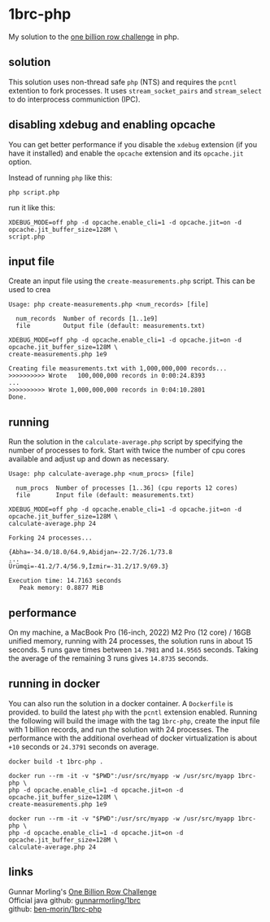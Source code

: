 1brc-php
=  
My solution to the [one billion row challenge](https://www.morling.dev/blog/one-billion-row-challenge/) in php.

solution
-
This solution uses non-thread safe `php` (NTS) and requires the `pcntl` extention to fork processes.
It uses `stream_socket_pairs` and `stream_select` to do interprocess communiction (IPC).

disabling xdebug and enabling opcache
-
You can get better performance if you disable the `xdebug` extension (if you have it installed) and enable
the `opcache` extension and its `opcache.jit` option.

Instead of running `php` like this:
```
php script.php

```
run it like this:
```
XDEBUG_MODE=off php -d opcache.enable_cli=1 -d opcache.jit=on -d opcache.jit_buffer_size=128M \
script.php
```

input file
-
Create an input file using the `create-measurements.php` script. This can be used to
crea
```
Usage: php create-measurements.php <num_records> [file]

  num_records  Number of records [1..1e9]
  file         Output file (default: measurements.txt)
```
```
XDEBUG_MODE=off php -d opcache.enable_cli=1 -d opcache.jit=on -d opcache.jit_buffer_size=128M \
create-measurements.php 1e9
```
```
Creating file measurements.txt with 1,000,000,000 records...
>>>>>>>>>> Wrote   100,000,000 records in 0:00:24.8393
...
>>>>>>>>>> Wrote 1,000,000,000 records in 0:04:10.2801
Done.
```

running
-  
Run the solution in the `calculate-average.php` script by specifying the number of processes to fork.
Start with twice the number of cpu cores available and adjust up and down as necessary.
```  
Usage: php calculate-average.php <num_procs> [file]

  num_procs  Number of processes [1..36] (cpu reports 12 cores)
  file       Input file (default: measurements.txt)
```  
```
XDEBUG_MODE=off php -d opcache.enable_cli=1 -d opcache.jit=on -d opcache.jit_buffer_size=128M \
calculate-average.php 24
```  
```
Forking 24 processes...

{Abha=-34.0/18.0/64.9,Abidjan=-22.7/26.1/73.8
...
Ürümqi=-41.2/7.4/56.9,İzmir=-31.2/17.9/69.3}

Execution time: 14.7163 seconds
   Peak memory: 0.8877 MiB
```

performance
-
On my machine, a MacBook Pro (16-inch, 2022) M2 Pro (12 core) / 16GB unified memory, running with 24 processes, the 
solution runs in about 15 seconds. 5 runs gave times between `14.7981` and `14.9565` seconds. Taking the average of 
the remaining 3 runs gives `14.8735` seconds.

running in docker
-
You can also run the solution in a docker container. A `Dockerfile` is provided. to build the latest `php` with the
`pcntl` extension enabled.  Running the following will build the image with the tag `1brc-php`, create the input file
with 1 billion records, and run the solution with 24 processes.  The performance with the additional overhead of docker
virtualization is about `+10` seconds or `24.3791` seconds on average.
```
docker build -t 1brc-php .

docker run --rm -it -v "$PWD":/usr/src/myapp -w /usr/src/myapp 1brc-php \
php -d opcache.enable_cli=1 -d opcache.jit=on -d opcache.jit_buffer_size=128M \
create-measurements.php 1e9

docker run --rm -it -v "$PWD":/usr/src/myapp -w /usr/src/myapp 1brc-php \
php -d opcache.enable_cli=1 -d opcache.jit=on -d opcache.jit_buffer_size=128M \
calculate-average.php 24
```

links
-  
Gunnar Morling's [One Billion Row Challenge](https://www.morling.dev/blog/one-billion-row-challenge/)
<br>
Official java github: [gunnarmorling/1brc](https://github.com/gunnarmorling/1brc)
<br>
github: [ben-morin/1brc-php](https://github.com/ben-morin/1brc-php)
